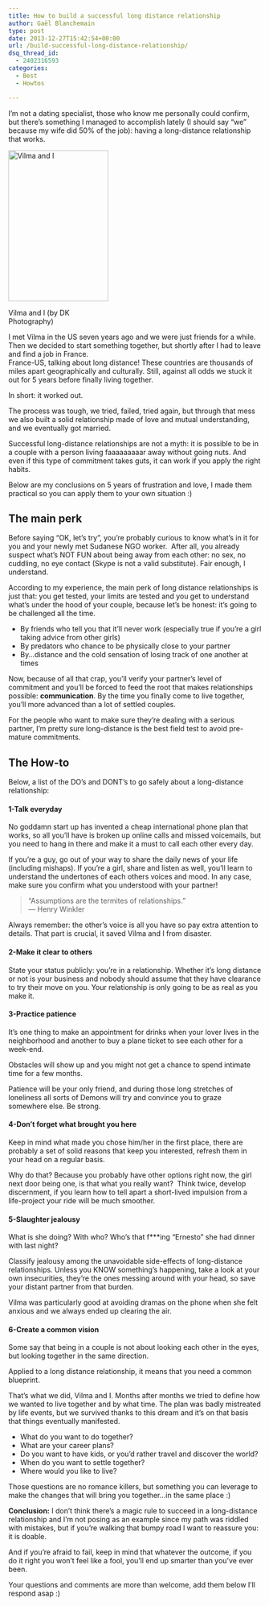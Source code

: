 ```yaml
---
title: How to build a successful long distance relationship
author: Gaël Blanchemain
type: post
date: 2013-12-27T15:42:54+00:00
url: /build-successful-long-distance-relationship/
dsq_thread_id:
  - 2402316593
categories:
  - Best
  - Howtos

---
```

I&#8217;m not a dating specialist, those who know me personally could confirm, but there&#8217;s something I managed to accomplish lately (I should say &#8220;we&#8221; because my wife did 50% of the job): having a long-distance relationship that works.

<div id="attachment_7068" style="width: 209px" class="wp-caption alignleft">
  <a href="https://www.facebook.com/DKPics"><img aria-describedby="caption-attachment-7068" class=" wp-image-7068 " alt="Vilma and I" src="http://www.gr0wing.com/wp-content/uploads/2013/12/1-199x300.jpg" width="199" height="300" srcset="https://www.gr0wing.com/wp-content/uploads/2013/12/1-199x300.jpg 199w, https://www.gr0wing.com/wp-content/uploads/2013/12/1.jpg 341w" sizes="(max-width: 199px) 100vw, 199px" /></a>
  
  <p id="caption-attachment-7068" class="wp-caption-text">
    Vilma and I (by DK Photography)
  </p>
</div>

I met Vilma in the US seven years ago and we were just friends for a while. Then we decided to start something together, but shortly after I had to leave and find a job in France.  
France-US, talking about long distance! These countries are thousands of miles apart geographically and culturally. Still, against all odds we stuck it out for 5 years before finally living together.

In short: it worked out.

The process was tough, we tried, failed, tried again, but through that mess we also built a solid relationship made of love and mutual understanding, and we eventually got married.

Successful long-distance relationships are not a myth: it is possible to be in a couple with a person living faaaaaaaaar away without going nuts. And even if this type of commitment takes guts, it can work if you apply the right habits.

Below are my conclusions on 5 years of frustration and love, I made them practical so you can apply them to your own situation :)

## The main perk

Before saying &#8220;OK, let&#8217;s try&#8221;, you&#8217;re probably curious to know what&#8217;s in it for you and your newly met Sudanese NGO worker.  After all, you already suspect what&#8217;s NOT FUN about being away from each other: no sex, no cuddling, no eye contact (Skype is not a valid substitute). Fair enough, I understand.

According to my experience, the main perk of long distance relationships is just that: you get tested, your limits are tested and you get to understand what&#8217;s under the hood of your couple, because let&#8217;s be honest: it&#8217;s going to be challenged all the time.

  * By friends who tell you that it&#8217;ll never work (especially true if you&#8217;re a girl taking advice from other girls)
  * By predators who chance to be physically close to your partner
  * By&#8230;distance and the cold sensation of losing track of one another at times

Now, because of all that crap, you&#8217;ll verify your partner&#8217;s level of commitment and you&#8217;ll be forced to feed the root that makes relationships possible: **communication**. By the time you finally come to live together, you&#8217;ll more advanced than a lot of settled couples.

For the people who want to make sure they&#8217;re dealing with a serious partner, I&#8217;m pretty sure long-distance is the best field test to avoid pre-mature commitments.

## The How-to

Below, a list of the DO&#8217;s and DONT&#8217;s to go safely about a long-distance relationship:

#### 1-Talk everyday

No goddamn start up has invented a cheap international phone plan that works, so all you&#8217;ll have is broken up online calls and missed voicemails, but you need to hang in there and make it a must to call each other every day.

If you&#8217;re a guy, go out of your way to share the daily news of your life (including mishaps). If you&#8217;re a girl, share and listen as well, you&#8217;ll learn to understand the undertones of each others voices and mood. In any case, make sure you confirm what you understood with your partner!

> “Assumptions are the termites of relationships.”  
> ― Henry Winkler

Always remember: the other&#8217;s voice is all you have so pay extra attention to details. That part is crucial, it saved Vilma and I from disaster.

#### 2-Make it clear to others

State your status publicly: you&#8217;re in a relationship. Whether it&#8217;s long distance or not is your business and nobody should assume that they have clearance to try their move on you. Your relationship is only going to be as real as you make it.

#### 3-Practice patience

It&#8217;s one thing to make an appointment for drinks when your lover lives in the neighborhood and another to buy a plane ticket to see each other for a week-end.

Obstacles will show up and you might not get a chance to spend intimate time for a few months.

Patience will be your only friend, and during those long stretches of loneliness all sorts of Demons will try and convince you to graze somewhere else. Be strong.

#### 4-Don&#8217;t forget what brought you here

Keep in mind what made you chose him/her in the first place, there are probably a set of solid reasons that keep you interested, refresh them in your head on a regular basis.

Why do that? Because you probably have other options right now, the girl next door being one, is that what you really want?  Think twice, develop discernment, if you learn how to tell apart a short-lived impulsion from a life-project your ride will be much smoother.

#### 5-Slaughter jealousy

What is she doing? With who? Who&#8217;s that f\***ing &#8220;Ernesto&#8221; she had dinner with last night?

Classify jealousy among the unavoidable side-effects of long-distance relationships. Unless you KNOW something&#8217;s happening, take a look at your own insecurities, they&#8217;re the ones messing around with your head, so save your distant partner from that burden.

Vilma was particularly good at avoiding dramas on the phone when she felt anxious and we always ended up clearing the air.

#### 6-Create a common vision

Some say that being in a couple is not about looking each other in the eyes, but looking together in the same direction.

Applied to a long distance relationship, it means that you need a common blueprint.

That&#8217;s what we did, Vilma and I. Months after months we tried to define how we wanted to live together and by what time. The plan was badly mistreated by life events, but we survived thanks to this dream and it&#8217;s on that basis that things eventually manifested.

  * What do you want to do together?
  * What are your career plans?
  * Do you want to have kids, or you&#8217;d rather travel and discover the world?
  * When do you want to settle together?
  * Where would you like to live?

Those questions are no romance killers, but something you can leverage to make the changes that will bring you together&#8230;in the same place :)

**Conclusion:** I don&#8217;t think there&#8217;s a magic rule to succeed in a long-distance relationship and I&#8217;m not posing as an example since my path was riddled with mistakes, but if you&#8217;re walking that bumpy road I want to reassure you: it is doable.

And if you&#8217;re afraid to fail, keep in mind that whatever the outcome, if you do it right you won&#8217;t feel like a fool, you&#8217;ll end up smarter than you&#8217;ve ever been.

Your questions and comments are more than welcome, add them below I&#8217;ll respond asap :)